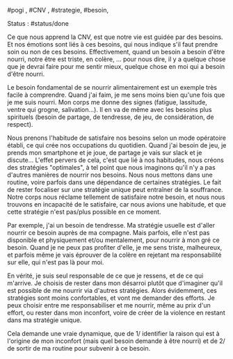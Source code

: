 #pogi , #CNV , #strategie, #besoin,  

Status : #status/done  

Ce que nous apprend la CNV, est que notre vie est guidée par des besoins. Et nos émotions sont liés à ces besoins, qui nous indique s'il faut prendre soin ou non de ces besoins.
Effectivement, quand un besoin a besoin d'être nourri, notre être est triste, en colère, ... pour nous dire, il y a quelque chose que je devrai faire pour me sentir mieux, quelque chose en moi qui a besoin d'être nourri.

Le besoin fondamental de se nourrir alimentairement est un exemple très facile à comprendre. Quand j'ai faim, je me sens moins bien qu'une fois que je me suis nourri. Mon corps me donne des signes (fatigue, lassitude, ventre qui grogne, salivation...).
Il en va de même avec les besoins plus spirituels (besoin de partage, de tendresse, de jeu, de considération, de respect).

Nous prenons l'habitude de satisfaire nos besoins selon un mode opératoire établi, ce qui crée nos occupations du quotidien. Quand j'ai besoin de jeu, je prends mon smartphone et je joue, de partage je vais sur slack et je discute...
L'effet pervers de cela, c'est que lié à nos habitudes, nous créons des stratégies "optimales", à tel point que nous imaginons qu'il n'y a pas d'autres manières de nourrir nos besoins. 
Nous nous mettons dans une routine, voire parfois dans une dépendance de certaines stratégies.
Le fait de rester focaliser sur une stratégie unique peut entraîner de la souffrance. Notre corps nous réclame tellement de satisfaire notre besoin, et nous nous trouvons en incapacité de le satisfaire, car nous avions une habitude, et que cette stratégie n'est pas/plus possible en ce moment.

Par exemple, j'ai un besoin de tendresse. Ma stratégie usuelle est d'aller nourrir ce besoin auprès de ma compagne. Mais parfois, elle n'est pas disponible et physiquement et/ou mentalement, pour nourrir à mon gré ce besoin.
Quand je ne peux pas profiter d'elle, je me sens triste, malheureux, et parfois même je vais éprouver de la colère en rejetant ma responsabilité sur elle, qui n'est pas là pour moi.

En vérité, je suis seul responsable de ce que je ressens, et de ce qui m'arrive. Je choisis de rester dans mon désarroi plutôt que d'imaginer qu'il est possible de me nourrir via d'autres stratégies. Alors évidemment, ces stratégies sont moins confortables, et vont me demander des efforts.  Je peux choisir entre me responsabiliser et me nourrir, même au prix d'un effort, ou rester dans mon inconfort, voire de créer de la violence en restant dans ma stratégie unique.

Cela demande une vraie dynamique, que de 1/ identifier la raison qui est à l'origine de mon inconfort (mais quel besoin demande à être nourri) et de 2/ de sortir de ma routine pour subvenir à ce besoin.
